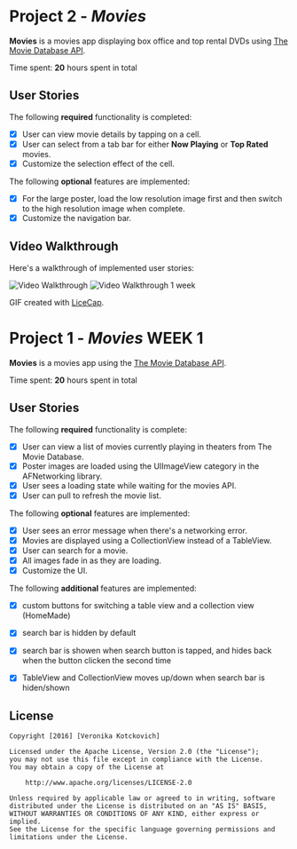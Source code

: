 # Project 2 - *Movies*

**Movies** is a movies app displaying box office and top rental DVDs using [The Movie Database API](http://docs.themoviedb.apiary.io/#).

Time spent: **20** hours spent in total

## User Stories

The following **required** functionality is completed:

- [x] User can view movie details by tapping on a cell.
- [x] User can select from a tab bar for either **Now Playing** or **Top Rated** movies.
- [x] Customize the selection effect of the cell.

The following **optional** features are implemented:

- [x] For the large poster, load the low resolution image first and then switch to the high resolution image when complete.
- [x] Customize the navigation bar.

## Video Walkthrough 

Here's a walkthrough of implemented user stories:

<img src='http://i.imgur.com/vd8xwXJ.gif?1' title='Video Walkthrough' width='' alt='Video Walkthrough' />
<img src='http://i.imgur.com/3w1IzjP.gif?1' title='Video Walkthrough' width='' alt='Video Walkthrough 1 week' />

GIF created with [LiceCap](http://www.cockos.com/licecap/).

# Project 1 - *Movies* WEEK 1

**Movies** is a movies app using the [The Movie Database API](http://docs.themoviedb.apiary.io/#).

Time spent: **20** hours spent in total

## User Stories

The following **required** functionality is complete:

- [x] User can view a list of movies currently playing in theaters from The Movie Database.
- [x] Poster images are loaded using the UIImageView category in the AFNetworking library.
- [x] User sees a loading state while waiting for the movies API.
- [x] User can pull to refresh the movie list.

The following **optional** features are implemented:

- [x] User sees an error message when there's a networking error.
- [x] Movies are displayed using a CollectionView instead of a TableView.
- [x] User can search for a movie.
- [x] All images fade in as they are loading.
- [x] Customize the UI.

The following **additional** features are implemented:

- [x] custom buttons for switching a table view and a collection view (HomeMade)
- [x] search bar is hidden by default
- [x] search bar is showen when search button is tapped, and hides back when the button clicken the second time
- [x] TableView and CollectionView moves up/down when search bar is hiden/shown


## License

    Copyright [2016] [Veronika Kotckovich]

    Licensed under the Apache License, Version 2.0 (the "License");
    you may not use this file except in compliance with the License.
    You may obtain a copy of the License at

        http://www.apache.org/licenses/LICENSE-2.0

    Unless required by applicable law or agreed to in writing, software
    distributed under the License is distributed on an "AS IS" BASIS,
    WITHOUT WARRANTIES OR CONDITIONS OF ANY KIND, either express or implied.
    See the License for the specific language governing permissions and
    limitations under the License.
